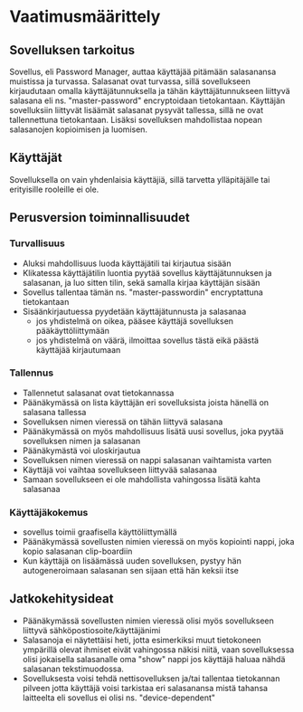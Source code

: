 # Vaatimusmäärittely

## Sovelluksen tarkoitus

Sovellus, eli Password Manager, auttaa käyttäjää pitämään salasanansa muistissa ja turvassa. Salasanat ovat turvassa, sillä sovellukseen kirjaudutaan omalla käyttäjätunnuksella ja tähän käyttäjätunnukseen liittyvä salasana eli ns. "master-password" encryptoidaan tietokantaan. Käyttäjän sovelluksiin liittyvät lisäämät salasanat pysyvät tallessa, sillä ne ovat tallennettuna tietokantaan. Lisäksi sovelluksen mahdollistaa nopean salasanojen kopioimisen ja luomisen.

## Käyttäjät

Sovelluksella on vain yhdenlaisia käyttäjiä, sillä tarvetta ylläpitäjälle tai erityisille rooleille ei ole. 

## Perusversion toiminnallisuudet

### Turvallisuus

- Aluksi mahdollisuus luoda käyttäjätili tai kirjautua sisään
- Klikatessa käyttäjätilin luontia pyytää sovellus käyttäjätunnuksen ja salasanan, ja luo sitten tilin, sekä samalla kirjaa käyttäjän sisään
- Sovellus tallentaa tämän ns. "master-passwordin" encryptattuna tietokantaan
- Sisäänkirjautuessa pyydetään käyttäjätunnusta ja salasanaa
  - jos yhdistelmä on oikea, pääsee käyttäjä sovelluksen pääkäyttöliittymään
  - jos yhdistelmä on väärä, ilmoittaa sovellus tästä eikä päästä käyttäjää kirjautumaan

### Tallennus

- Tallennetut salasanat ovat tietokannassa
- Päänäkymässä on lista käyttäjän eri sovelluksista joista hänellä on salasana tallessa
- Sovelluksen nimen vieressä on tähän liittyvä salasana
- Päänäkymässä on myös mahdollisuus lisätä uusi sovellus, joka pyytää sovelluksen nimen ja salasanan
- Päänäkymästä voi uloskirjautua
- Sovelluksen nimen vieressä on nappi salasanan vaihtamista varten
- Käyttäjä voi vaihtaa sovellukseen liittyvää salasanaa
- Samaan sovellukseen ei ole mahdollista vahingossa lisätä kahta salasanaa

### Käyttäjäkokemus

- sovellus toimii graafisella käyttöliittymällä
- Päänäkymässä sovellusten nimien vieressä on myös kopiointi nappi, joka kopio salasanan clip-boardiin
- Kun käyttäjä on lisäämässä uuden sovelluksen, pystyy hän autogeneroimaan salasanan sen sijaan että hän keksii itse

## Jatkokehitysideat

- Päänäkymässä sovellusten nimien vieressä olisi myös sovellukseen liittyvä sähköpostiosoite/käyttäjänimi
- Salasanoja ei näytettäisi heti, jotta esimerkiksi muut tietokoneen ympärillä olevat ihmiset eivät vahingossa näkisi niitä, vaan sovelluksessa olisi jokaisella salasanalle oma "show" nappi jos käyttäjä haluaa nähdä salasanan tekstimuodossa.
- Sovelluksesta voisi tehdä nettisovelluksen ja/tai tallentaa tietokannan pilveen jotta käyttäjä voisi tarkistaa eri salasanansa mistä tahansa laitteelta eli sovellus ei olisi ns. "device-dependent"